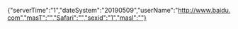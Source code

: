 {"serverTime":"1","dateSystem":"20190509","userName":"http://www.baidu.com","masT":"","Safari":"","sexid":"1","masl":""}
